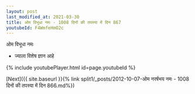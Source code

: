 ```yaml
---
layout: post
last_modified_at: 2021-03-30
title: ओम विभूधा नमः - 1008 दिनों की तपस्या में दिन 867
youtubeId: F4WmfeHmO2c
---
```

 
 
 ओम विभूधा नमः  
 
 -  ज्याला विशेष ज्ञान आहे 
 
  
 
  
 
 
 
 
 
 


{% include youtubePlayer.html id=page.youtubeId %}
 
[Next]({{ site.baseurl }}{% link  split1/_posts/2012-10-07-ओम नरर्षभय नमः - 1008 दिनों की तपस्या में दिन 866.md%})
 
